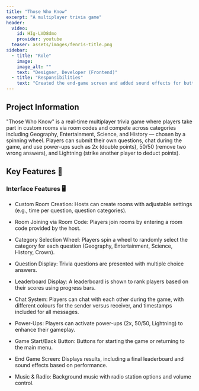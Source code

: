 ```yaml
---
title: "Those Who Know"
excerpt: "A multiplayer trivia game"
header:
  video:
    id: HIg-LVD8dmo
    provider: youtube
  teaser: assets/images/fenris-title.png
sidebar:
  - title: "Role"
    image:
    image_alt: ""
    text: "Designer, Developer (Frontend)"
  - title: "Responsibilities"
    text: "Created the end-game screen and added sound effects for button interactions and player responses (e.g., correct or incorrect answers). Implemented progress bars in the leaderboard to track scores and the current ranking. Contributed to resolving merge conflicts and overall polish."
---
```


## Project Information

"Those Who Know" is a real-time multiplayer trivia game where players take part in custom rooms via room codes and compete across categories including 
Geography, Entertainment, Science, and History — chosen by a spinning wheel.
Players can submit their own questions, chat during the game, and use power-ups such as 2x (double points), 50/50 (remove two wrong answers), and Lightning (strike another player to deduct points).

## Key Features 🔑

### Interface Features 🖥️
* Custom Room Creation: Hosts can create rooms with adjustable settings (e.g., time per question, question categories).

* Room Joining via Room Code: Players join rooms by entering a room code provided by the host.

* Category Selection Wheel: Players spin a wheel to randomly select the category for each question (Geography, Entertainment, Science, History, Crown).

* Question Display: Trivia questions are presented with multiple choice answers.

* Leaderboard Display: A leaderboard is shown to rank players based on their scores using progress bars.

* Chat System: Players can chat with each other during the game, with different colours for the sender versus receiver, and timestamps included for all messages.

* Power-Ups: Players can activate power-ups (2x, 50/50, Lightning) to enhance their gameplay.

* Game Start/Back Button: Buttons for starting the game or returning to the main menu.

* End Game Screen: Displays results, including a final leaderboard and sound effects based on performance.

* Music & Radio: Background music with radio station options and volume control.